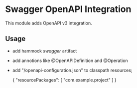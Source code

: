 # Swagger OpenAPI Integration

This module adds OpenAPI v3 integration.

## Usage

- add hammock _swagger_ artifact
- add annotions like @OpenAPIDefinition and @Operation
- add "/openapi-configuration.json" to classpath resources;

	{
	    "resourcePackages": [
	        "com.example.project"
	    ]
	}
